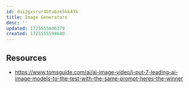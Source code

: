 ```yaml
---
id: dui2gxsrur4btu6ze5kk43k
title: Image Generators
desc: ''
updated: 1725555606379
created: 1725555598680
---
```


## Resources

- https://www.tomsguide.com/ai/ai-image-video/i-put-7-leading-ai-image-models-to-the-test-with-the-same-prompt-heres-the-winner